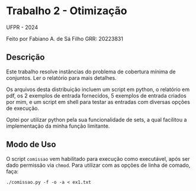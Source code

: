 # Trabalho 2 - Otimização
UFPR - 2024

Feito por Fabiano A. de Sá Filho
GRR: 20223831

## Descrição
Este trabalho resolve instâncias do problema de cobertura mínima de conjuntos. Ler o relatório para mais detalhes.

Os arquivos desta distribuição incluem um script em python, o relatório em pdf, os 2 exemplos de entrada fornecidos, 5 exemplos de entrada criados por mim,
e um script em shell para testar as entradas com diversas opções de execução.

Optei por utilizar python pela sua funcionalidade de sets, a qual facilitou a implementação da minha função limitante.

## Modo de Uso
O script ```comissao``` vem habilitado para execução como executável, após ser dado permissão via ```chmod```. Para utilizar com as opções de linha de comado, faça:

```./comissao.py -f -o -a < ex1.txt ```